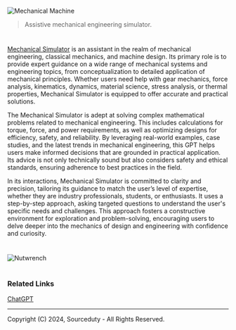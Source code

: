 ![Mechanical Machine](https://github.com/user-attachments/assets/7c1c879e-c6ef-4656-83ce-dbcc5c0567bd)

> Assistive mechanical engineering simulator.

#

[Mechanical Simulator](https://chatgpt.com/g/g-tDh9fIgp2-mechanical-simulator) is an assistant in the realm of mechanical engineering, classical mechanics, and machine design. Its primary role is to provide expert guidance on a wide range of mechanical systems and engineering topics, from conceptualization to detailed application of mechanical principles. Whether users need help with gear mechanics, force analysis, kinematics, dynamics, material science, stress analysis, or thermal properties, Mechanical Simulator is equipped to offer accurate and practical solutions.

The Mechanical Simulator is adept at solving complex mathematical problems related to mechanical engineering. This includes calculations for torque, force, and power requirements, as well as optimizing designs for efficiency, safety, and reliability. By leveraging real-world examples, case studies, and the latest trends in mechanical engineering, this GPT helps users make informed decisions that are grounded in practical application. Its advice is not only technically sound but also considers safety and ethical standards, ensuring adherence to best practices in the field.

In its interactions, Mechanical Simulator is committed to clarity and precision, tailoring its guidance to match the user’s level of expertise, whether they are industry professionals, students, or enthusiasts. It uses a step-by-step approach, asking targeted questions to understand the user's specific needs and challenges. This approach fosters a constructive environment for exploration and problem-solving, encouraging users to delve deeper into the mechanics of design and engineering with confidence and curiosity.

#

![Nutwrench](https://github.com/user-attachments/assets/d7b1b931-912c-45ba-9122-0da2752f62de)

#
### Related Links

[ChatGPT](https://github.com/sourceduty/ChatGPT)

***
Copyright (C) 2024, Sourceduty - All Rights Reserved.
